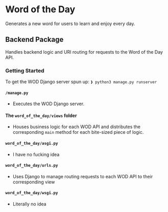 # Word of the Day
Generates a new word for users to learn and enjoy every day.
## Backend Package
Handles backend logic and URI routing for requests to the Word of the Day API. 
### Getting Started
To get the WOD Django server spun up: `❱ python3 manage.py runserver`
#### `/manage.py`
- Executes the WOD Django server.
#### The `word_of_the_day/views` folder
- Houses business logic for each WOD API and distributes the corresponding `main` method for each bite-sized piece of logic.
#### `word_of_the_day/asgi.py`
- I have no fucking idea
#### `word_of_the_day/urls.py`
- Uses Django to manage routing requests to each WOD API to their corresponding view
#### `word_of_the_day/wsgi.py`
- Literally no idea
